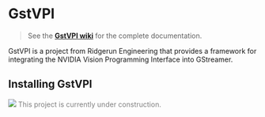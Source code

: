 # GstVPI

>See the 
**[GstVPI wiki](https://developer.ridgerun.com/wiki/index.php?title=GstVPI)** 
for the complete documentation.

GstVPI is a project from Ridgerun Engineering that provides a framework for 
integrating the NVIDIA Vision Programming Interface into GStreamer.

## Installing GstVPI

<div style="color:gray">
    <img src="https://developer.ridgerun.com/wiki/images/2/2c/Underconstruction.png">
    This project is currently under construction.
</div>
